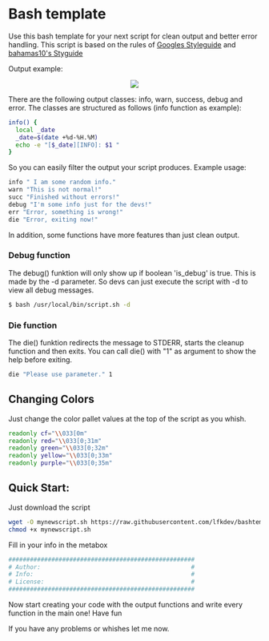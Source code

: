 # Bash template
Use this bash template for your next script for clean output and better error handling.
This script is based on the rules of 
[Googles Styleguide](https://google.github.io/styleguide/shell.xml)
and 
[bahamas10's Styguide](https://github.com/bahamas10/bash-style-guide)

Output example:
<p align="center">
  <img src="https://s18.directupload.net/images/190518/92au6td4.png">
</p>

There are the following output classes: info, warn, success, debug and error.
The classes are structured as follows (info function as example):
```bash
info() {
  local _date
  _date=$(date +%d-%H.%M)
  echo -e "[$_date][INFO]: $1 "
} 
```

So you can easily filter the output your script produces.
Example usage:
```bash
info " I am some random info."
warn "This is not normal!"
succ "Finished without errors!"
debug "I'm some info just for the devs!"
err "Error, something is wrong!"
die "Error, exiting now!"
```

In addition, some functions have more features than just clean output.
### Debug function
The debug() funktion will only show up if boolean 'is_debug' is true. This is made by the -d parameter. So devs can just execute the script with -d to view all debug messages.
```bash
$ bash /usr/local/bin/script.sh -d
```
### Die function
The die() funktion redirects the message to STDERR, 
starts the cleanup function and then exits.
You can call die() with "1" as argument to show the help before exiting.
```bash
die "Please use parameter." 1
```

## Changing Colors
Just change the color pallet values at the top of the script as you whish.
```bash
readonly cf="\\033[0m"
readonly red="\\033[0;31m"
readonly green="\\033[0;32m"
readonly yellow="\\033[0;33m"
readonly purple="\\033[0;35m"
```

## Quick Start:
Just download the script
```bash
wget -O mynewscript.sh https://raw.githubusercontent.com/lfkdev/bashtemplate/master/template_script.bash
chmod +x mynewscript.sh
```

Fill in your info in the metabox
```bash
####################################################
# Author:                                          #
# Info:                                            #
# License:                                         #
####################################################
```

Now start creating your code with the output functions and write every function in the main one! Have fun

If you have any problems or whishes let me now.
